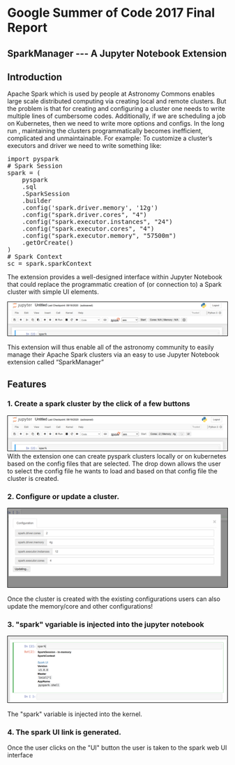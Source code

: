 # Google Summer of Code 2017 Final Report
## SparkManager --- A Jupyter Notebook Extension

## Introduction 


Apache Spark which is used by people at Astronomy Commons enables large scale distributed computing via creating local and remote clusters. 
But the problem is that for creating and configuring a cluster one needs to write multiple lines of cumbersome codes. Additionally, if we are scheduling a job on Kubernetes, then we need to write more options and configs.  In the long run , maintaining the clusters programmatically becomes inefficient, complicated  and unmaintainable. 
For example: To customize a cluster’s executors and driver we need to write something like:

<pre>
import pyspark
# Spark Session
spark = (
    pyspark
    .sql
    .SparkSession
    .builder
    .config('spark.driver.memory', '12g')
    .config("spark.driver.cores", "4")
    .config("spark.executor.instances", "24")
    .config("spark.executor.cores", "4")
    .config("spark.executor.memory", "57500m")
    .getOrCreate()
)
# Spark Context
sc = spark.sparkContext
</pre>

The extension provides a well-designed interface within Jupyter Notebook that could replace the programmatic creation of (or connection to) a Spark cluster with simple UI elements. 


<kbd>
<img src="https://github.com/astronomy-commons/sparkmanager/blob/master/docs/images/initial_state.png" style="border: 1px solid black"/>
</kbd>
<br/>

This extension will thus enable all of the astronomy community to easily manage their Apache Spark clusters via an easy to use Jupyter Notebook extension called “SparkManager”


## Features 

### 1. Create a spark cluster by the click of a few buttons


<kbd>
<img src="https://github.com/astronomy-commons/sparkmanager/blob/master/docs/images/creating_state.png" style="border: 1px solid black"/>
</kbd>
<br/>
With the extension one can create pyspark clusters locally or on kubernetes based on the config files that are selected. 
The drop down allows the user to select the config file he wants to load and based on that config file the cluster is created. 

### 2. Configure or update a cluster. 

<kbd>
<img src="https://github.com/astronomy-commons/sparkmanager/blob/master/docs/images/config_editing.png" style="border: 1px solid black"/>
</kbd>
<br/>

Once the cluster is created with the existing configurations users can also update the memory/core and other configurations! 

### 3. "spark" vgariable is injected into the jupyter notebook 

<kbd>
<img src="https://github.com/astronomy-commons/sparkmanager/blob/master/docs/images/spark_injected.png" style="border: 1px solid black"/>
</kbd>
<br/>

The "spark" variable is injected into the kernel.

### 4. The spark UI link is generated.

Once the user clicks on the "UI" button the user is taken to the spark web UI interface
